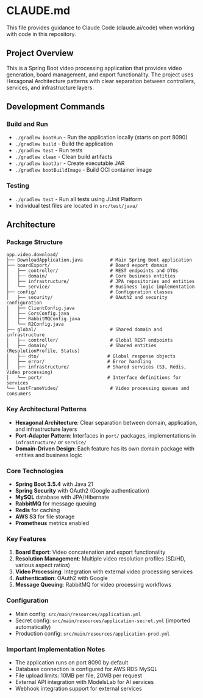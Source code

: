 # CLAUDE.md

This file provides guidance to Claude Code (claude.ai/code) when working with code in this repository.

## Project Overview

This is a Spring Boot video processing application that provides video generation, board management, and export functionality. The project uses Hexagonal Architecture patterns with clear separation between controllers, services, and infrastructure layers.

## Development Commands

### Build and Run
- `./gradlew bootRun` - Run the application locally (starts on port 8090)
- `./gradlew build` - Build the application
- `./gradlew test` - Run tests
- `./gradlew clean` - Clean build artifacts
- `./gradlew bootJar` - Create executable JAR
- `./gradlew bootBuildImage` - Build OCI container image

### Testing
- `./gradlew test` - Run all tests using JUnit Platform
- Individual test files are located in `src/test/java/`

## Architecture

### Package Structure
```
app.video.download/
├── DownloadApplication.java          # Main Spring Boot application
├── boardExport/                      # Board export domain
│   ├── controller/                   # REST endpoints and DTOs
│   ├── domain/                       # Core business entities
│   ├── infrastructure/               # JPA repositories and entities
│   └── service/                      # Business logic implementation
├── config/                           # Configuration classes
│   ├── security/                     # OAuth2 and security configuration
│   ├── ClientConfig.java
│   ├── CorsConfig.java
│   ├── RabbitMQConfig.java
│   └── R2Config.java
├── global/                           # Shared domain and infrastructure
│   ├── controller/                   # Global REST endpoints
│   ├── domain/                       # Shared entities (ResolutionProfile, Status)
│   ├── dto/                         # Global response objects
│   ├── error/                       # Error handling
│   ├── infrastructure/              # Shared services (S3, Redis, Video processing)
│   └── port/                        # Interface definitions for services
└── lastFrameVideo/                   # Video processing queues and consumers
```

### Key Architectural Patterns
- **Hexagonal Architecture**: Clear separation between domain, application, and infrastructure layers
- **Port-Adapter Pattern**: Interfaces in `port/` packages, implementations in `infrastructure/` or `service/`
- **Domain-Driven Design**: Each feature has its own domain package with entities and business logic

### Core Technologies
- **Spring Boot 3.5.4** with Java 21
- **Spring Security** with OAuth2 (Google authentication)
- **MySQL** database with JPA/Hibernate
- **RabbitMQ** for message queuing
- **Redis** for caching
- **AWS S3** for file storage
- **Prometheus** metrics enabled

### Key Features
1. **Board Export**: Video concatenation and export functionality
2. **Resolution Management**: Multiple video resolution profiles (SD/HD, various aspect ratios)
3. **Video Processing**: Integration with external video processing services
4. **Authentication**: OAuth2 with Google
5. **Message Queuing**: RabbitMQ for video processing workflows

### Configuration
- Main config: `src/main/resources/application.yml`
- Secret config: `src/main/resources/application-secret.yml` (imported automatically)
- Production config: `src/main/resources/application-prod.yml`

### Important Implementation Notes
- The application runs on port 8090 by default
- Database connection is configured for AWS RDS MySQL
- File upload limits: 10MB per file, 20MB per request
- External API integration with ModelsLab for AI services
- Webhook integration support for external services